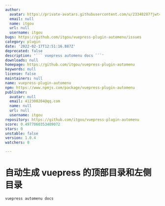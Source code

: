 ```yaml
---
author:
  avatar: https://private-avatars.githubusercontent.com/u/23348287?jwt=eyJhbGciOiJIUzI1NiIsInR5cCI6IkpXVCJ9.eyJpc3MiOiJnaXRodWIuY29tIiwiYXVkIjoicmF3LmdpdGh1YnVzZXJjb250ZW50LmNvbSIsImtleSI6ImtleTEiLCJleHAiOjE3MzQ2NzE3NjAsIm5iZiI6MTczNDY3MDU2MCwicGF0aCI6Ii91LzIzMzQ4Mjg3In0.HsRnGp1SqiFgziPfPMGAD18wUJ4yroeATmRkbI9P9mk&v=4
  email: null
  name: itgou
  url: null
  username: itgou
bugs: https://github.com/itgou/vuepress-plugin-automenu/issues
category: plugin
date: '2022-02-17T12:51:16.887Z'
deprecated: false
description: '``` vuepress automenu docs ```'
downloads: null
homepage: https://github.com/itgou/vuepress-plugin-automenu
keywords: null
license: false
maintainers: null
name: vuepress-plugin-automenu
npm: https://www.npmjs.com/package/vuepress-plugin-automenu
publisher:
  avatar: null
  email: 412300204@qq.com
  name: null
  url: null
  username: itgou
repository: https://github.com/itgou/vuepress-plugin-automenu
score: 0.4977060353409072
stars: 0
unstable: false
version: 1.0.4
watchers: 0

---
```


# 自动生成 vuepress 的顶部目录和左侧目录

```
vuepress automenu docs
```
